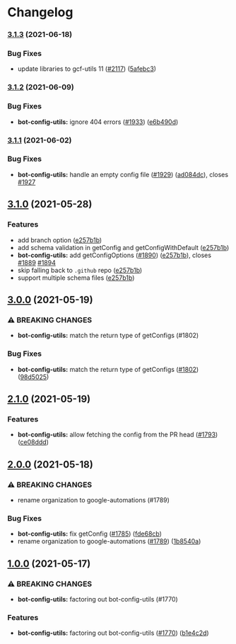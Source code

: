 # Changelog

### [3.1.3](https://www.github.com/googleapis/repo-automation-bots/compare/bot-config-utils-v3.1.2...bot-config-utils-v3.1.3) (2021-06-18)


### Bug Fixes

* update libraries to gcf-utils 11 ([#2117](https://www.github.com/googleapis/repo-automation-bots/issues/2117)) ([5afebc3](https://www.github.com/googleapis/repo-automation-bots/commit/5afebc3781cd511a5fc6cd4485c2b002fcacacb4))

### [3.1.2](https://www.github.com/googleapis/repo-automation-bots/compare/bot-config-utils-v3.1.1...bot-config-utils-v3.1.2) (2021-06-09)


### Bug Fixes

* **bot-config-utils:** ignore 404 errors ([#1933](https://www.github.com/googleapis/repo-automation-bots/issues/1933)) ([e6b490d](https://www.github.com/googleapis/repo-automation-bots/commit/e6b490d0296bcbc5f0685a9271a2d80163c7ca7a))

### [3.1.1](https://www.github.com/googleapis/repo-automation-bots/compare/bot-config-utils-v3.1.0...bot-config-utils-v3.1.1) (2021-06-02)


### Bug Fixes

* **bot-config-utils:** handle an empty config file ([#1929](https://www.github.com/googleapis/repo-automation-bots/issues/1929)) ([ad084dc](https://www.github.com/googleapis/repo-automation-bots/commit/ad084dccb4d75f74939b5694dcb0d4d2ed7cb0c7)), closes [#1927](https://www.github.com/googleapis/repo-automation-bots/issues/1927)

## [3.1.0](https://www.github.com/googleapis/repo-automation-bots/compare/bot-config-utils-v3.0.0...bot-config-utils-v3.1.0) (2021-05-28)


### Features

* add branch option ([e257b1b](https://www.github.com/googleapis/repo-automation-bots/commit/e257b1b3769ef7e541ad79bc93f1f9cc9ec12b37))
* add schema validation in getConfig and getConfigWithDefault ([e257b1b](https://www.github.com/googleapis/repo-automation-bots/commit/e257b1b3769ef7e541ad79bc93f1f9cc9ec12b37))
* **bot-config-utils:** add getConfigOptions  ([#1890](https://www.github.com/googleapis/repo-automation-bots/issues/1890)) ([e257b1b](https://www.github.com/googleapis/repo-automation-bots/commit/e257b1b3769ef7e541ad79bc93f1f9cc9ec12b37)), closes [#1889](https://www.github.com/googleapis/repo-automation-bots/issues/1889) [#1894](https://www.github.com/googleapis/repo-automation-bots/issues/1894)
* skip falling back to `.github` repo ([e257b1b](https://www.github.com/googleapis/repo-automation-bots/commit/e257b1b3769ef7e541ad79bc93f1f9cc9ec12b37))
* support multiple schema files ([e257b1b](https://www.github.com/googleapis/repo-automation-bots/commit/e257b1b3769ef7e541ad79bc93f1f9cc9ec12b37))

## [3.0.0](https://www.github.com/googleapis/repo-automation-bots/compare/bot-config-utils-v2.1.0...bot-config-utils-v3.0.0) (2021-05-19)


### ⚠ BREAKING CHANGES

* **bot-config-utils:** match the return type of getConfigs (#1802)

### Bug Fixes

* **bot-config-utils:** match the return type of getConfigs ([#1802](https://www.github.com/googleapis/repo-automation-bots/issues/1802)) ([98d5025](https://www.github.com/googleapis/repo-automation-bots/commit/98d5025f5e8f9b8bc5de737793a7f1af366a425f))

## [2.1.0](https://www.github.com/googleapis/repo-automation-bots/compare/bot-config-utils-v2.0.0...bot-config-utils-v2.1.0) (2021-05-19)


### Features

* **bot-config-utils:** allow fetching the config from the PR head ([#1793](https://www.github.com/googleapis/repo-automation-bots/issues/1793)) ([ce08ddd](https://www.github.com/googleapis/repo-automation-bots/commit/ce08ddd3186e1498c566bc9de4e8ef995f05b308))

## [2.0.0](https://www.github.com/googleapis/repo-automation-bots/compare/bot-config-utils-v1.0.0...bot-config-utils-v2.0.0) (2021-05-18)


### ⚠ BREAKING CHANGES

* rename organization to google-automations (#1789)

### Bug Fixes

* **bot-config-utils:** fix getConfig ([#1785](https://www.github.com/googleapis/repo-automation-bots/issues/1785)) ([fde68cb](https://www.github.com/googleapis/repo-automation-bots/commit/fde68cb9480c5e6abd7b3a1248430255960c2b0d))
* rename organization to google-automations ([#1789](https://www.github.com/googleapis/repo-automation-bots/issues/1789)) ([1b8540a](https://www.github.com/googleapis/repo-automation-bots/commit/1b8540a6733ca75efe9e6cea415daa4a627add47))

## [1.0.0](https://www.github.com/googleapis/repo-automation-bots/compare/bot-config-utils-v0.1.0...bot-config-utils-v1.0.0) (2021-05-17)


### ⚠ BREAKING CHANGES

* **bot-config-utils:** factoring out bot-config-utils (#1770)

### Features

* **bot-config-utils:** factoring out bot-config-utils ([#1770](https://www.github.com/googleapis/repo-automation-bots/issues/1770)) ([b1e4c2d](https://www.github.com/googleapis/repo-automation-bots/commit/b1e4c2df5109a908020bd509970c2c947dd4e6e0))
